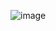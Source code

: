 ![image](https://user-images.githubusercontent.com/115593123/197278814-e0a68ae3-5612-4170-ace1-a518b9dcc8a6.png)
